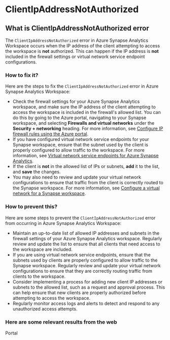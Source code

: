 # ClientIpAddressNotAuthorized

## What is **ClientIpAddressNotAuthorized** error

The ```ClientIpAddressNotAuthorized``` error in Azure Synapse Analytics Workspace occurs when the IP address of the client attempting to access the workspace is **not** authorized. This can happen if the IP address is **not** included in the firewall settings or virtual network service endpoint configurations. 

### **How to fix it?**

Here are the steps to fix the ```ClientIpAddressNotAuthorized``` error in Azure Synapse Analytics Workspace:

- Check the firewall settings for your Azure Synapse Analytics workspace, and make sure the IP address of the client attempting to access the workspace is included in the firewall's allowed list. You can do this by going to the Azure portal, navigating to your Synapse workspace, and selecting **Firewalls and virtual networks** under the **Security + networking** heading. For more information, see [Configure IP firewall rules using the Azure portal](https://learn.microsoft.com/azure/synapse-analytics/security/synapse-workspace-ip-firewall#configure-ip-firewall-rules-using-the-azure-portal).
- If you have configured virtual network service endpoints for your Synapse workspace, ensure that the subnet used by the client is properly configured to allow traffic to the workspace. For more information, see [Virtual network service endpoints for Azure Synapse Analytics](https://learn.microsoft.com/azure/virtual-network/virtual-network-service-endpoints-overview).
- If the client is **not** in the allowed list of IPs or subnets, **add** it to the list, and **save** the changes.
- You may also need to review and update your virtual network configurations to ensure that traffic from the client is correctly routed to the Synapse workspace. For more information, see [Configure a virtual network for a Synapse workspace](https://learn.microsoft.com/azure/synapse-analytics/security/synapse-workspace-managed-vnet).


### **How to prevent this?**

Here are some steps to prevent the ```ClientIpAddressNotAuthorized``` error from occurring in Azure Synapse Analytics Workspace:

- Maintain an up-to-date list of allowed IP addresses and subnets in the firewall settings of your Azure Synapse Analytics workspace. Regularly review and update the list to ensure that all clients that need access to the workspace are included.
- If you are using virtual network service endpoints, ensure that the subnets used by clients are properly configured to allow traffic to the Synapse workspace. Regularly review and update your virtual network configurations to ensure that they are correctly routing traffic from clients to the workspace.
- Consider implementing a process for adding new client IP addresses or subnets to the allowed list, such as a request and approval process. This can help ensure that new clients are properly authorized before attempting to access the workspace.
- Regularly monitor access logs and alerts to detect and respond to any unauthorized access attempts.


### **Here are some relevant results from the web**
<azureKB>
    <client>Portal</client>
</azureKB>